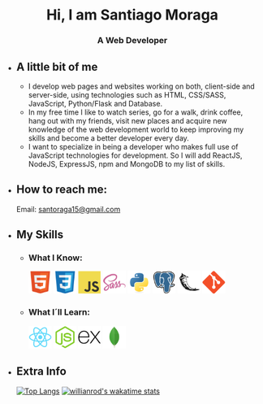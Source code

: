 <h1 align="center">Hi, I am Santiago Moraga</h1>
<h3 align="center">A Web Developer</h3>

- ## A little bit of me
    - I develop web pages and websites working on both, client-side and server-side, using technologies such as HTML, CSS/SASS, JavaScript, Python/Flask and Database.
    - In my free time I like to watch series, go for a walk, drink coffee, hang out with my friends, visit new places and acquire new knowledge of the web development       world to keep improving my skills and become a better developer every day.
    - I want to specialize in being a developer who makes full use of JavaScript technologies for development. So I will add ReactJS, NodeJS, ExpressJS, npm and MongoDB     to my list of skills.
- ## How to reach me:
    Email: santoraga15@gmail.com
- ## My Skills
    - ### What I Know:
        <img src="https://raw.githubusercontent.com/devicons/devicon/master/icons/html5/html5-original.svg" width="45"/>
        <img src="https://raw.githubusercontent.com/devicons/devicon/master/icons/css3/css3-original.svg" width="45"/>
        <img src="https://raw.githubusercontent.com/devicons/devicon/master/icons/javascript/javascript-original.svg" width="45"/>
        <img src="https://raw.githubusercontent.com/devicons/devicon/master/icons/sass/sass-original.svg" width="45"/>
        <img src="https://raw.githubusercontent.com/devicons/devicon/master/icons/python/python-original.svg" width="45"/>
        <img src="https://raw.githubusercontent.com/devicons/devicon/master/icons/postgresql/postgresql-original.svg" width="45"/>
        <img src="https://raw.githubusercontent.com/devicons/devicon/master/icons/flask/flask-original.svg" width="45"/>
        <img src="https://raw.githubusercontent.com/devicons/devicon/master/icons/git/git-original.svg" width="45"/>
    - ### What I´ll Learn:
        <img src="https://raw.githubusercontent.com/devicons/devicon/master/icons/react/react-original.svg" width="45"/>
        <img src="https://raw.githubusercontent.com/devicons/devicon/master/icons/nodejs/nodejs-original.svg" width="45"/>
        <img src="https://raw.githubusercontent.com/devicons/devicon/master/icons/express/express-original.svg" width="45"/>
        <img src="https://raw.githubusercontent.com/devicons/devicon/master/icons/mongodb/mongodb-original.svg" width="45"/>
- ## Extra Info
    [![Top Langs](https://github-readme-stats.vercel.app/api/top-langs/?username=Remy349&layout=compact&langs_count=6)](https://github.com/anuraghazra/github-readme-stats)
    [![willianrod's wakatime stats](https://github-readme-stats.vercel.app/api/wakatime?username=Remy349)](https://github.com/anuraghazra/github-readme-stats)
